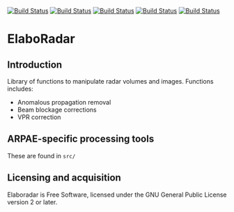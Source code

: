 [![Build Status](https://simc.arpae.it/moncic-ci/elaboradar/rocky8.png)](https://simc.arpae.it/moncic-ci/elaboradar/)
[![Build Status](https://simc.arpae.it/moncic-ci/elaboradar/rocky9.png)](https://simc.arpae.it/moncic-ci/elaboradar/)
[![Build Status](https://simc.arpae.it/moncic-ci/elaboradar/fedora38.png)](https://simc.arpae.it/moncic-ci/elaboradar/)
[![Build Status](https://simc.arpae.it/moncic-ci/elaboradar/fedora40.png)](https://simc.arpae.it/moncic-ci/elaboradar/)
[![Build Status](https://copr.fedorainfracloud.org/coprs/simc/stable/package/elaboradar/status_image/last_build.png)](https://copr.fedorainfracloud.org/coprs/simc/stable/package/elaboradar/)

# ElaboRadar

## Introduction

Library of functions to manipulate radar volumes and images.
Functions includes:
 * Anomalous propagation removal
 * Beam blockage corrections
 * VPR correction

## ARPAE-specific processing tools

These are found in `src/`

## Licensing and acquisition

Elaboradar is Free Software, licensed under the GNU General Public 
License version 2 or later. 
